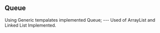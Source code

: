 ## Queue

Using Generic tempalates implemented Queue;
---  Used of ArrayList and Linked List Implemented.
